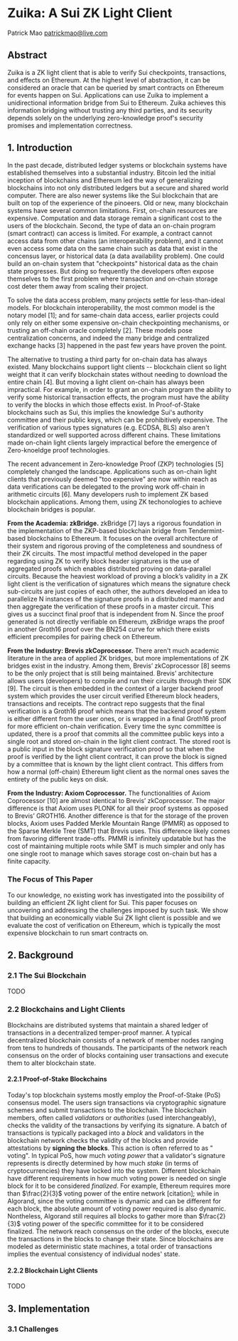 # Zuika: A Sui ZK Light Client

Patrick Mao <patrickmao@live.com>

## Abstract

Zuika is a ZK light client that is able to verify Sui checkpoints, transactions, and effects on Ethereum. At the highest
level of abstraction, it can be considered an oracle that can be queried by smart contracts on Ethereum for events
happen on Sui. Applications can use Zuika to implement a unidirectional information bridge from Sui to Ethereum. Zuika
achieves this information bridging without trusting any third parties, and its security depends solely on the underlying
zero-knowledge proof's security promises and implementation correctness.

## 1. Introduction

In the past decade, distributed ledger systems or blockchain systems have established themselves into a substantial
industry. Bitcoin led the initial inception of blockchains and Ethereum led the way of generalizing blockchains into not
only distributed ledgers but a secure and shared world computer. There are also newer systems like the Sui blockchain
that are built on top of the experience of the pinoeers. Old or new, many blockchain systems have several common
limitations. First, on-chain resources are expensive. Computation and data storage remain a significant cost to the
users of the blockchain. Second, the type of data an on-chain program (smart contract) can access is limited. For
example, a contract cannot access data from other chains (an interoperability problem), and it cannot even access some
data on the same chain such as data that exist in the concensus layer, or historical data (a data availability problem).
One could build an on-chain system that "checkpoints" historical data as the chain state progresses. But doing so
frequently the developers often expose themselves to the first problem where transaction and on-chain storage cost deter
them away from scaling their project.

To solve the data access problem, many projects settle for less-than-ideal models. For blockchain interoperability, the
most common model is the notary model [1]; and for same-chain data access, earlier projects could only rely on either
some expensive on-chain checkpointing mechanisms, or trusting an off-chain oracle completely [2]. These models pose
centralization concerns, and indeed the many bridge and centralized exchange hacks [3] happened in the past few years
have proven the point.

The alternative to trusting a third party for on-chain data has always existed. Many blockchains support light
clients -- blockchain client so light weight that it can verify blockchain states without needing to download the entire
chain [4]. But moving a light client on-chain has always been impractical. For example, in order to grant an on-chain
program the ability to verify some historical transaction effects, the program must have the ability to verify the
blocks in which those effects exist. In Proof-of-Stake blockchains such as Sui, this implies the knowledge Sui's
authority committee and their public keys, which can be prohibitively expensive. The verification of various types
signatures (e.g. ECDSA, BLS) also aren't standardized or well supported across different chains. These limitations made
on-chain light clients largely impractical before the emergence of Zero-knoeldge proof technologies.

The recent advancement in Zero-knowledge Proof (ZKP) technologies [5] completely changed the landscape. Applications
such as on-chain light clients that previously deemed "too expensive" are now within reach as data verifications can be
delegated to the proving work off-chain in arithmetic circuits [6]. Many developers rush to implement ZK based
blockchain applications. Among them, using ZK techonologies to achieve blockchain bridges is popular.

**From the Academia: zkBridge.** zkBridge [7] lays a rigorous foundation in the implementation of the ZKP-based
blockchain bridge from Tendermint-based blockchains to Ethereum. It focuses on the overall architecture of their system
and rigorous proving of the completeness and soundness of their ZK circuits. The most impactful method developed in the
paper regarding using ZK to verify block header signatures is the use of aggregated proofs which enables distributed
proving on data-parallel circuits. Because the heaviest workload of proving a block’s validity in a ZK light client is
the verification of signatures which means the signature check sub-circuits are just copies of each other, the authors
developed an idea to parallelize N instances of the signature proofs in a distributed manner and then aggregate the
verification of these proofs in a master circuit. This gives us a succinct final proof that is independent from N. Since
the proof generated is not directly verifiable on Ethereum, zkBridge wraps the proof in another Groth16 proof over the
BN254 curve for which there exists efficient precompiles for pairing check on Ethereum.

**From the Industry: Brevis zkCoprocessor.** There aren't much academic literature in the area of applied ZK bridges,
but more implementations of ZK bridges exist in the industry. Among them, Brevis’ zkCoprocessor [8] seems to be the only
project that is still being maintained. Brevis’ architecture allows users (developers) to compile and run their circuits
through their SDK [9]. The circuit is then embedded in the context of a larger backend proof system which provides the
user circuit verified Ethereum block headers, transactions and receipts. The contract repo suggests that the final
verification is a Groth16 proof which means that the backend proof system is either different from the user ones, or is
wrapped in a final Groth16 proof for more efficient on-chain verification. Every time the sync committee is updated,
there is a proof that commits all the committee public keys into a single root and stored on-chain in the light client
contract. The stored root is a public input in the block signature verification proof so that when the proof is verified
by the light client contract, it can prove the block is signed by a committee that is known by the light client
contract. This differs from how a normal (off-chain) Ethereum light client as the normal ones saves the entirety of the
public keys on disk.

**From the Industry: Axiom Coprocessor.** The functionalities of Axiom Coprocessor [10] are almost identical to Brevis’
zkCoprocessor. The major difference is that Axiom uses PLONK for all their proof systems as opposed to Brevis’ GROTH16.
Another difference is that for the storage of the proven blocks, Axiom uses Padded Merkle Mountain Range (PMMR) as
opposed to the Sparse Merkle Tree (SMT) that Brevis uses. This difference likely comes from favoring different
trade-offs. PMMR is infinitely updatable but has the cost of maintaining multiple roots while SMT is much simpler and
only has one single root to manage which saves storage cost on-chain but has a finite capacity.

### The Focus of This Paper

To our knowledge, no existing work has investigated into the possibility of building an efficient ZK light client for
Sui. This paper focuses on uncovering and addressing the challenges imposed by such task. We show that building an
economically viable Sui ZK light client is possible and we evaluate the cost of verification on Ethereum, which is
typically the most expensive blockchain to run smart contracts on.

## 2. Background

### 2.1 The Sui Blockchain

TODO

### 2.2 Blockchains and Light Clients

Blockchains are distributed systems that maintain a shared ledger of transactions in a decentralized temper-proof
manner. A typical decentralized blockchain consists of a network of member nodes ranging from tens to hundreds of
thousands. The participants of the network reach consensus on the order of blocks containing user transactions and
execute them to alter blockchain state.

#### 2.2.1 Proof-of-Stake Blockchains

Today's top blockchain systems mostly employ the Proof-of-Stake (PoS) consensus model. The users sign transactions via
cryptographic signature schemes and submit transactions to the blockchain. The blockchain members, often called
*validators* or *authorities* (used interchangeably), checks the validity of the transactions by verifying its
signature. A batch of transactions is typically packaged into a *block* and validators in the blockchain network checks
the validity of the blocks and provide attestations by **signing the blocks**. This action is often referred to as "
voting". In typical PoS, how much *voting power* that a validator's signature represents is directly determined by how
much *stake* (in terms of cryptocurrencies) they have locked into the system. Different blockchain have different
requirements in how much voting power is needed on single block for it to be considered *finalized*. For example,
Ethereum requires more than $\frac{2}{3}$ voting power of the entire network [citation]; while in Algorand, since the
voting committee is dynamic and can be different for each block, the absolute amount of voting power required is also
dynamic. Nontheless, Algorand still requires all blocks to gather more than $\frac{2}{3}$ voting power of the specific
committee for it to be considered finalized. The network reach consensus on the order of the blocks, execute the
transactions in the blocks to change their state. Since blockchains are modeled as deterministic state machines, a total
order of transactions implies the eventual consistency of individual nodes' state.

#### 2.2.2 Blockchain Light Clients

TODO

## 3. Implementation

### 3.1 Challenges
